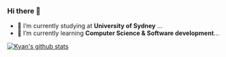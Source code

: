 ### Hi there 👋
- 🔭 I’m currently studying at **University of Sydney** ...
- 🌱 I’m currently learning **Computer Science & Software development**...


[![Kyan's github stats](https://github-readme-stats.vercel.app/api?username=KyanChen)](https://github.com/KyanChen/github-readme-stats)

<!--
**KyanChen/KyanChen** is a ✨ _special_ ✨ repository because its `README.md` (this file) appears on your GitHub profile.

Here are some ideas to get you started:

- 🔭 I’m currently working on ...
- 🌱 I’m currently learning ...
- 👯 I’m looking to collaborate on ...
- 🤔 I’m looking for help with ...
- 💬 Ask me about ...
- 📫 How to reach me: ...
- 😄 Pronouns: ...
- ⚡ Fun fact: ...
-->
